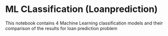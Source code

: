 # ML CLassification (Loanprediction)
This notebook contains 4 Machine Learning  classification models and their comparison of the results for loan prediction problem
